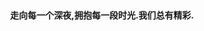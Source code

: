 
<p align="center" style="position: absolute;top: 50%;left: 50%;transform: translate(-50%, -50%);"><b>走向每一个深夜,拥抱每一段时光.我们总有精彩.</b></p>


